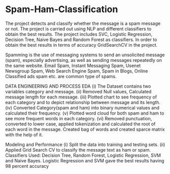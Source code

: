 # Spam-Ham-Classification

The project detects and classify whether the message is a spam message or not. The project is carried out using NLP and different classifiers to obtain the best results.
The project includes SVC, Logistic Regression, Decision Tree, Naive Bayes and Random Forest as classifiers. In order to obtain the best results in terms of accuracy GridSearchCV in the project.

Spamming is the use of messaging systems to send an unsolicited message (spam), especially advertising, as well as sending messages repeatedly on the same website. Email Spam, Instant Messaging Spam, Usenet Newsgroup Spam, Web Search Engine Spam, Spam in Blogs, Online Classified ads spam etc. are common type of spams. 

DATA ENGINEERING AND PROCESS EDA 
(i)	The Dataset contains two variables category and message. 
(ii)	Removed Null values, Calculated message length for each message. 
(iii)	Plotted chart to see frequency of each category and to depict relationship between message and its length. 
(iv)	Converted Category(spam and ham) into binary numerical values and calculated their frequency.
(v)	  Plotted word cloud for both spam and ham to see more frequent words in each category. 
(vi)	Removed punctuation, converted to lower case, applied tokenization and calculated the root of each word in the message. Created bag of words and created sparce matrix with the help of it. 

Modeling and Performance 
(i) 	Split the data into training and testing sets. 
(ii)  Applied Grid Search CV to classify the message text as ham or spam. Classifiers Used: Decision Tree, Random Forest, Logistic Regression, SVM and Naive Bayes. Logistic Regression and SVM gave the best results having 98 percent accuracy
